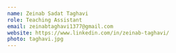 ```yaml
---
name: Zeinab Sadat Taghavi
role: Teaching Assistant
email: zeinabtaghavi1377@gmail.com
website: https://www.linkedin.com/in/zeinab-taghavi/
photo: taghavi.jpg
---
```

